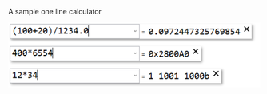 A sample one line calculator

![Screenshot](https://raw.githubusercontent.com/Harpseal/OneLineCalculator/master/OneLineCalculator/Resource/ScreenShots/Screenshot_01.png)